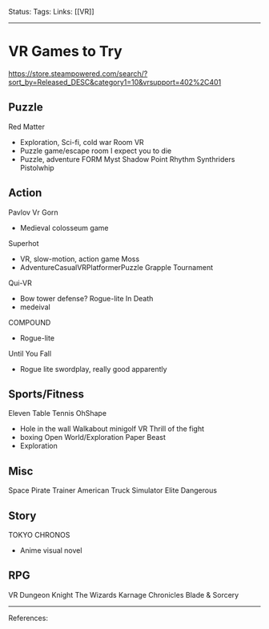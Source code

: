 Status:
Tags:
Links: [[VR]]
___
# VR Games to Try
https://store.steampowered.com/search/?sort_by=Released_DESC&category1=10&vrsupport=402%2C401
## Puzzle
Red Matter
* Exploration, Sci-fi, cold war
Room VR
* Puzzle game/escape room
I expect you to die
* Puzzle, adventure
FORM
Myst
Shadow Point
Rhythm
Synthriders
Pistolwhip
## Action
Pavlov Vr
Gorn
* Medieval colosseum game


Superhot
* VR, slow-motion, action game
Moss
* AdventureCasualVRPlatformerPuzzle
Grapple Tournament

Qui-VR
* Bow tower defense?
Rogue-lite
In Death
* medeival

COMPOUND
* Rogue-lite

Until You Fall
* Rogue lite swordplay, really good apparently
## Sports/Fitness
Eleven Table Tennis
OhShape
* Hole in the wall
Walkabout minigolf VR
Thrill of the fight
* boxing
Open World/Exploration
Paper Beast
* Exploration
## Misc
Space Pirate Trainer
American Truck Simulator
Elite Dangerous
## Story
TOKYO CHRONOS
* Anime visual novel


## RPG
VR Dungeon Knight
The Wizards
Karnage Chronicles
Blade & Sorcery
___
References:
